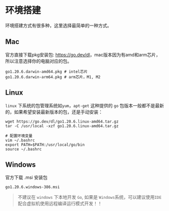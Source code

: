 # 环境搭建

环境搭建方式有很多种，这里选择最简单的一种方式。

## Mac

官方直接下载pkg安装包: <https://go.dev/dl>，mac版本因为有amd和arm芯片，所以注意选择你的电脑对应的包。

```shell
go1.20.6.darwin-amd64.pkg # intel芯片
go1.20.6.darwin-arm64.pkg # arm芯片，M1, M2
```

## Linux

`linux` 下系统的包管理系统如`yum`，`apt-get` 这种提供的 `go` 包版本一般都不是最新的，如果希望安装最新版本的包，还是手动安装：

```shell
wget https://go.dev/dl/go1.20.6.linux-amd64.tar.gz 
tar -C /usr/local -xzf go1.20.6.linux-amd64.tar.gz

# 配置环境变量
vim ~/.bashrc
export PATH=$PATH:/usr/local/go/bin
source ~/.bashrc
```

## Windows

官方下载 .msi 安装包

```shell
go1.20.6.windows-386.msi
```

> 不建议在 `windows` 下本地开发 `Go`, 如果是 `Windows`系统，可以建议使用`IDE`配合虚拟机使用远程编译运行模式开发！！
